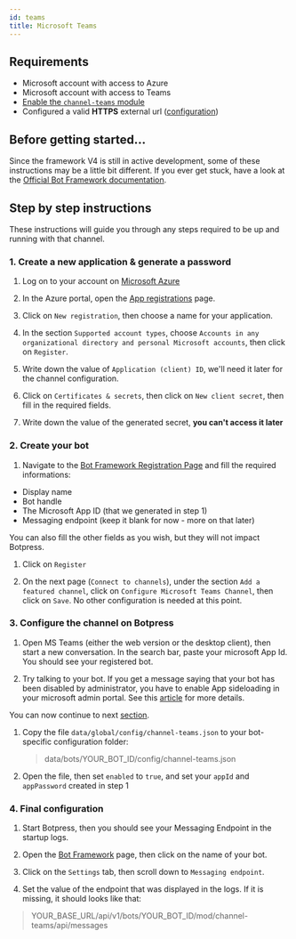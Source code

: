 ```yaml
---
id: teams
title: Microsoft Teams
---
```


## Requirements

- Microsoft account with access to Azure
- Microsoft account with access to Teams
- [Enable the `channel-teams` module](../../main/module#enabling-or-disabling-modules)
- Configured a valid **HTTPS** external url ([configuration](../../advanced/configuration/#exposing-your-bot-on-the-internet))

## Before getting started...

Since the framework V4 is still in active development, some of these instructions may be a little bit different. If you ever get stuck, have a look at the [Official Bot Framework documentation](https://docs.microsoft.com/en-us/microsoftteams/platform/concepts/bots/bots-create).

## Step by step instructions

These instructions will guide you through any steps required to be up and running with that channel.

### 1. Create a new application & generate a password

1. Log on to your account on [Microsoft Azure](https://azure.microsoft.com)

1. In the Azure portal, open the [App registrations](https://portal.azure.com/#blade/Microsoft_AAD_RegisteredApps/ApplicationsListBlade) page.

1. Click on `New registration`, then choose a name for your application.

1. In the section `Supported account types`, choose `Accounts in any organizational directory and personal Microsoft accounts`, then click on `Register`.

1. Write down the value of `Application (client) ID`, we'll need it later for the channel configuration.

1. Click on `Certificates & secrets`, then click on `New client secret`, then fill in the required fields.

1. Write down the value of the generated secret, **you can't access it later**

### 2. Create your bot

1. Navigate to the [Bot Framework Registration Page](https://dev.botframework.com/bots/new) and fill the required informations:

- Display name
- Bot handle
- The Microsoft App ID (that we generated in step 1)
- Messaging endpoint (keep it blank for now - more on that later)

You can also fill the other fields as you wish, but they will not impact Botpress.

1. Click on `Register`

1. On the next page (`Connect to channels`), under the section `Add a featured channel`, click on `Configure Microsoft Teams Channel`, then click on `Save`. No other configuration is needed at this point.

### 3. Configure the channel on Botpress

1. Open MS Teams (either the web version or the desktop client), then start a new conversation. In the search bar, paste your microsoft App Id. You should see your registered bot.

1. Try talking to your bot. If you get a message saying that your bot has been disabled by administrator, you have to enable App sideloading in your microsoft admin portal. See this [article](https://docs.microsoft.com/en-us/microsoftteams/enable-features-office-365) for more details.

You can now continue to next [section](#setting-up-ms-teams-channel-from-an-already-configured-ms-bot-with-an-appid-and-password).

1. Copy the file `data/global/config/channel-teams.json` to your bot-specific configuration folder:

   > data/bots/YOUR_BOT_ID/config/channel-teams.json

1. Open the file, then set `enabled` to `true`, and set your `appId` and `appPassword` created in step 1

### 4. Final configuration

1. Start Botpress, then you should see your Messaging Endpoint in the startup logs.

1. Open the [Bot Framework](https://dev.botframework.com/bots) page, then click on the name of your bot.

1. Click on the `Settings` tab, then scroll down to `Messaging endpoint`.

1. Set the value of the endpoint that was displayed in the logs. If it is missing, it should looks like that:

> YOUR_BASE_URL/api/v1/bots/YOUR_BOT_ID/mod/channel-teams/api/messages
